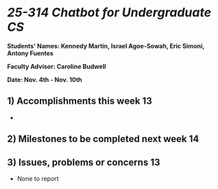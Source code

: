 # *25-314 Chatbot for Undergraduate CS*

**Students' Names: Kennedy Martin, Israel Agoe-Sowah, Eric Simoni, Antony Fuentes**

**Faculty Advisor: Caroline Budwell**

**Date: Nov. 4th - Nov. 10th**

## 1) Accomplishments this week 13
   - 

## 2) Milestones to be completed next week 14
   

## 3) Issues, problems or concerns 13
   - None to report
